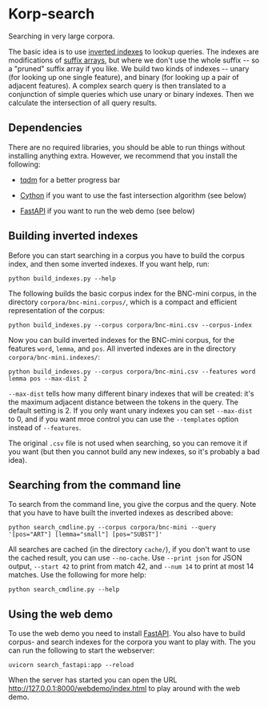 
# Korp-search

Searching in very large corpora.

The basic idea is to use [inverted indexes](https://en.wikipedia.org/wiki/Inverted_index) to lookup queries. The indexes are modifications of [suffix arrays](https://en.wikipedia.org/wiki/Suffix_array), but where we don't use the whole suffix -- so a "pruned" suffix array if you like. We build two kinds of indexes -- unary (for looking up one single feature), and binary (for looking up a pair of adjacent features). A complex search query is then translated to a conjunction of simple queries which use unary or binary indexes. Then we calculate the intersection of all query results.

## Dependencies

There are no required libraries, you should be able to run things without installing anything extra. However, we recommend that you install the following:

- [tqdm](https://pypi.org/project/tqdm/) for a better progress bar

- [Cython](https://pypi.org/project/cython/) if you want to use the fast intersection algorithm (see below)

- [FastAPI](https://pypi.org/project/fastapi/) if you want to run the web demo (see below)

## Building inverted indexes

Before you can start searching in a corpus you have to build the corpus index, and then some inverted indexes. If you want help, run:
```
python build_indexes.py --help
```

The following builds the basic corpus index for the BNC-mini corpus, in the directory `corpora/bnc-mini.corpus/`, which is a compact and efficient representation of the corpus:
```
python build_indexes.py --corpus corpora/bnc-mini.csv --corpus-index
```

Now you can build inverted indexes for the BNC-mini corpus, for the features `word`, `lemma`, and `pos`. All inverted indexes are in the directory `corpora/bnc-mini.indexes/`:
```
python build_indexes.py --corpus corpora/bnc-mini.csv --features word lemma pos --max-dist 2
```

`--max-dist` tells how many different binary indexes that will be created: it's the maximum adjacent distance between the tokens in the query. The default setting is 2. If you only want unary indexes you can set `--max-dist` to 0, and if you want mroe control you can use the `--templates` option instead of `--features`.

The original `.csv` file is not used when searching, so you can remove it if you want (but then you cannot build any new indexes, so it's probably a bad idea).

## Searching from the command line

To search from the command line, you give the corpus and the query. Note that you have to have built the inverted indexes as described above:
```
python search_cmdline.py --corpus corpora/bnc-mini --query '[pos="ART"] [lemma="small"] [pos="SUBST"]'
```

All searches are cached (in the directory `cache/`), if you don't want to use the cached result, you can use `--no-cache`. Use `--print json` for JSON output, `--start 42` to print from match 42, and `--num 14` to print at most 14 matches. Use the following for more help: 
```
python search_cmdline.py --help
```

## Using the web demo

To use the web demo you need to install [FastAPI](https://pypi.org/project/fastapi/). You also have to build corpus- and search indexes for the corpora you want to play with. The you can run the following to start the webserver:
```
uvicorn search_fastapi:app --reload
```

When the server has started you can open the URL <http://127.0.0.1:8000/webdemo/index.html> to play around with the web demo.
